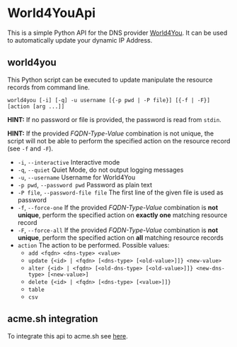 
# World4YouApi
This is a simple Python API for the DNS provider [World4You](https://www.world4you.com/).
It can be used to automatically update your dynamic IP Address.

## world4you
This Python script can be executed to update manipulate the resource records 
from command line.

```world4you [-i] [-q] -u username [{-p pwd | -P file}] [{-f | -F}] [action [arg ...]]```

**HINT:** If no password or file is provided, the password is read from ```stdin```. 

**HINT:** If the provided *FQDN-Type-Value* combination is not unique, the script will not be able to perform the specified action on the resource record (see ```-f``` and ```-F```).

* ```-i```, ```--interactive``` Interactive mode
* ```-q```, ```--quiet``` Quiet Mode, do not output logging messages
* ```-u```, ```--username``` Username for World4You
* ```-p pwd```, ```--password pwd``` Password as plain text
* ```-P file```, ```--password-file file``` The first line of the given file is used as password 
* ```-f```, ```--force-one``` If the provided *FQDN-Type-Value* combination is **not unique**, perform the specified action on **exactly one** matching resource record
* ```-F```, ```--force-all``` If the provided *FQDN-Type-Value* combination is **not unique**, perform the specified action on **all** matching resource records
* ```action``` The action to be performed. Possible values: 
    * ```add <fqdn> <dns-type> <value>```
    * ```update {<id> | <fqdn> [<dns-type> [<old-value>]]} <new-value>```
    * ```alter {<id> | <fqdn> [<old-dns-type> [<old-value>]]} <new-dns-type> [<new-value>]```
    * ```delete {<id> | <fqdn> [<dns-type> [<value>]]}```
    * ```table```
    * ```csv```

## acme.sh integration
To integrate this api to acme.sh see [here](https://github.com/NerLOR/World4YouApi/tree/master/acme.sh).
